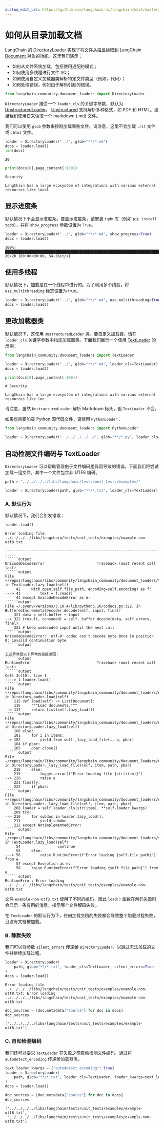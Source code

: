```yaml
---
custom_edit_url: https://github.com/langchain-ai/langchain/edit/master/docs/docs/how_to/document_loader_directory.ipynb
---
```


# 如何从目录加载文档

LangChain 的 [DirectoryLoader](https://api.python.langchain.com/en/latest/document_loaders/langchain_community.document_loaders.directory.DirectoryLoader.html) 实现了将文件从磁盘读取到 LangChain [Document](https://api.python.langchain.com/en/latest/documents/langchain_core.documents.base.Document.html#langchain_core.documents.base.Document) 对象的功能。这里我们演示：

- 如何从文件系统加载，包括使用通配符模式；
- 如何使用多线程进行文件 I/O；
- 如何使用自定义加载器类解析特定文件类型（例如，代码）；
- 如何处理错误，例如由于解码引起的错误。


```python
from langchain_community.document_loaders import DirectoryLoader
```

`DirectoryLoader` 接受一个 `loader_cls` 的关键字参数，默认为 [UnstructuredLoader](/docs/integrations/document_loaders/unstructured_file)。 [Unstructured](https://unstructured-io.github.io/unstructured/) 支持解析多种格式，如 PDF 和 HTML。这里我们使用它来读取一个 markdown (.md) 文件。

我们可以使用 `glob` 参数来控制加载哪些文件。请注意，这里不会加载 `.rst` 文件或 `.html` 文件。


```python
loader = DirectoryLoader("../", glob="**/*.md")
docs = loader.load()
len(docs)
```



```output
20
```



```python
print(docs[0].page_content[:100])
```
```output
Security

LangChain has a large ecosystem of integrations with various external resources like local
```

## 显示进度条

默认情况下不会显示进度条。要显示进度条，请安装 `tqdm` 库（例如 `pip install tqdm`），并将 `show_progress` 参数设置为 `True`。

```python
loader = DirectoryLoader("../", glob="**/*.md", show_progress=True)
docs = loader.load()
```
```output
100%|█████████████████████████████████████████████████████████████████████████████████████████████████████████████████████████████████████████████████████████████████████████████████████████████████████████████████████████████████| 20/20 [00:00<00:00, 54.56it/s]
```

## 使用多线程

默认情况下，加载是在一个线程中进行的。为了利用多个线程，将 `use_multithreading` 标志设置为 true。

```python
loader = DirectoryLoader("../", glob="**/*.md", use_multithreading=True)
docs = loader.load()
```

## 更改加载器类
默认情况下，这使用 `UnstructuredLoader` 类。要自定义加载器，请在 `loader_cls` 关键字参数中指定加载器类。下面我们展示一个使用 [TextLoader](https://api.python.langchain.com/en/latest/document_loaders/langchain_community.document_loaders.text.TextLoader.html) 的示例：

```python
from langchain_community.document_loaders import TextLoader

loader = DirectoryLoader("../", glob="**/*.md", loader_cls=TextLoader)
docs = loader.load()
```

```python
print(docs[0].page_content[:100])
```
```output
# Security

LangChain has a large ecosystem of integrations with various external resources like loc
```
请注意，虽然 `UnstructuredLoader` 解析 Markdown 标头，但 `TextLoader` 不会。

如果您需要加载 Python 源代码文件，请使用 `PythonLoader`：

```python
from langchain_community.document_loaders import PythonLoader

loader = DirectoryLoader("../../../../../", glob="**/*.py", loader_cls=PythonLoader)
```

## 自动检测文件编码与 TextLoader

`DirectoryLoader` 可以帮助管理由于文件编码差异而导致的错误。下面我们将尝试加载一组文件，其中一个文件包含非 UTF8 编码。

```python
path = "../../../../libs/langchain/tests/unit_tests/examples/"

loader = DirectoryLoader(path, glob="**/*.txt", loader_cls=TextLoader)
```

### A. 默认行为

默认情况下，我们会引发错误：

```python
loader.load()
```
```output
Error loading file ../../../../libs/langchain/tests/unit_tests/examples/example-non-utf8.txt
```
```output
---------------------------------------------------------------------------
``````output
UnicodeDecodeError                        Traceback (most recent call last)
``````output
File ~/repos/langchain/libs/community/langchain_community/document_loaders/text.py:43, in TextLoader.lazy_load(self)
     42     with open(self.file_path, encoding=self.encoding) as f:
---> 43         text = f.read()
     44 except UnicodeDecodeError as e:
``````output
File ~/.pyenv/versions/3.10.4/lib/python3.10/codecs.py:322, in BufferedIncrementalDecoder.decode(self, input, final)
    321 data = self.buffer + input
--> 322 (result, consumed) = self._buffer_decode(data, self.errors, final)
    323 # keep undecoded input until the next call
``````output
UnicodeDecodeError: 'utf-8' codec can't decode byte 0xca in position 0: invalid continuation byte
``````output

上述异常是以下异常的直接原因：
``````output
RuntimeError                              Traceback (most recent call last)
``````output
Cell In[10], line 1
----> 1 loader.load()
``````output
File ~/repos/langchain/libs/community/langchain_community/document_loaders/directory.py:117, in DirectoryLoader.load(self)
    115 def load(self) -> List[Document]:
    116     """Load documents."""
--> 117     return list(self.lazy_load())
``````output
File ~/repos/langchain/libs/community/langchain_community/document_loaders/directory.py:182, in DirectoryLoader.lazy_load(self)
    180 else:
    181     for i in items:
--> 182         yield from self._lazy_load_file(i, p, pbar)
    184 if pbar:
    185     pbar.close()
``````output
File ~/repos/langchain/libs/community/langchain_community/document_loaders/directory.py:220, in DirectoryLoader._lazy_load_file(self, item, path, pbar)
    218     else:
    219         logger.error(f"Error loading file {str(item)}")
--> 220         raise e
    221 finally:
    222     if pbar:
``````output
File ~/repos/langchain/libs/community/langchain_community/document_loaders/directory.py:210, in DirectoryLoader._lazy_load_file(self, item, path, pbar)
    208 loader = self.loader_cls(str(item), **self.loader_kwargs)
    209 try:
--> 210     for subdoc in loader.lazy_load():
    211         yield subdoc
    212 except NotImplementedError:
``````output
File ~/repos/langchain/libs/community/langchain_community/document_loaders/text.py:56, in TextLoader.lazy_load(self)
     54                 continue
     55     else:
---> 56         raise RuntimeError(f"Error loading {self.file_path}") from e
     57 except Exception as e:
     58     raise RuntimeError(f"Error loading {self.file_path}") from e
``````output
RuntimeError: Error loading ../../../../libs/langchain/tests/unit_tests/examples/example-non-utf8.txt
```

文件 `example-non-utf8.txt` 使用了不同的编码，因此 `load()` 函数在解码失败时会显示一条有用的消息，指示哪个文件解码失败。

在 `TextLoader` 的默认行为下，任何加载文档的失败都会导致整个加载过程失败，且没有文档被加载。

### B. 静默失败

我们可以将参数 `silent_errors` 传递给 `DirectoryLoader`，以跳过无法加载的文件并继续加载过程。

```python
loader = DirectoryLoader(
    path, glob="**/*.txt", loader_cls=TextLoader, silent_errors=True
)
docs = loader.load()
```
```output
Error loading file ../../../../libs/langchain/tests/unit_tests/examples/example-non-utf8.txt: Error loading ../../../../libs/langchain/tests/unit_tests/examples/example-non-utf8.txt
```

```python
doc_sources = [doc.metadata["source"] for doc in docs]
doc_sources
```

```output
['../../../../libs/langchain/tests/unit_tests/examples/example-utf8.txt']
```

### C. 自动检测编码

我们还可以要求 `TextLoader` 在失败之前自动检测文件编码，通过将 `autodetect_encoding` 传递给加载器类。

```python
text_loader_kwargs = {"autodetect_encoding": True}
loader = DirectoryLoader(
    path, glob="**/*.txt", loader_cls=TextLoader, loader_kwargs=text_loader_kwargs
)
docs = loader.load()
```

```python
doc_sources = [doc.metadata["source"] for doc in docs]
doc_sources
```

```output
['../../../../libs/langchain/tests/unit_tests/examples/example-utf8.txt',
 '../../../../libs/langchain/tests/unit_tests/examples/example-non-utf8.txt']
```